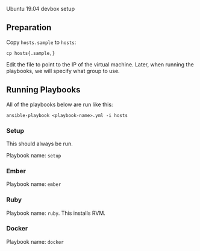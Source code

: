 Ubuntu 19.04 devbox setup

## Preparation

Copy `hosts.sample` to `hosts`:

```
cp hosts{.sample,}
```

Edit the file to point to the IP of the virtual machine. Later, when running the playbooks, we will specify what group to use.

## Running Playbooks

All of the playbooks below are run like this:

```
ansible-playbook <playbook-name>.yml -i hosts
```

### Setup

This should always be run.

Playbook name: `setup`

### Ember

Playbook name: `ember`

### Ruby

Playbook name: `ruby`. This installs RVM.

### Docker

Playbook name: `docker`

